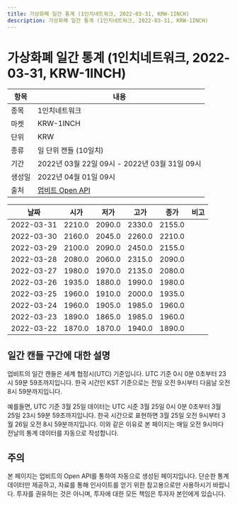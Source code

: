 ```yaml
---
title: 가상화폐 일간 통계 (1인치네트워크, 2022-03-31, KRW-1INCH)
description: 가상화폐 일간 통계 (1인치네트워크, 2022-03-31, KRW-1INCH)
---
```



가상화폐 일간 통계 (1인치네트워크, 2022-03-31, KRW-1INCH)
===

|항목|내용|
|--|--|
|종목|1인치네트워크|
|마켓|KRW-1INCH|
|단위|KRW|
|종류|일 단위 캔들 (10일치)|
|기간|2022년 03월 22일 09시 - 2022년 03월 31일 09시|
|생성일|2022년 04월 01일 09시|
|출처|[업비트 Open API](https://docs.upbit.com)|


|날짜|시가|저가|고가|종가|비고|
|--|--|--|--|--|--|
|2022-03-31|2210.0|2090.0|2330.0|2155.0|    |
|2022-03-30|2160.0|2045.0|2260.0|2210.0|    |
|2022-03-29|2100.0|2090.0|2450.0|2155.0|    |
|2022-03-28|2080.0|2060.0|2315.0|2090.0|    |
|2022-03-27|1980.0|1970.0|2135.0|2080.0|    |
|2022-03-26|1935.0|1880.0|1990.0|1980.0|    |
|2022-03-25|1960.0|1910.0|2000.0|1935.0|    |
|2022-03-24|1960.0|1905.0|1985.0|1960.0|    |
|2022-03-23|1890.0|1865.0|1985.0|1960.0|    |
|2022-03-22|1870.0|1870.0|1940.0|1890.0|    |


일간 캔들 구간에 대한 설명
---


업비트의 일간 캔들은 세계 협정시(UTC) 기준입니다. 
UTC 기준 0시 0분 0초부터 23시 59분 59초까지입니다. 
한국 시간인 KST 기준으로는 전일 오전 9시부터 다음날 오전 8시 59분까지입니다. 


예를들면, UTC 기준 3월 25일 데이터는 UTC 시준 3월 25일 0시 0분 0초부터 3월 25일 23시 59분 59초까지입니다. 
한국 시간으로 표현하면 3월 25일 오전 9시부터 3월 26일 오전 8시 59분까지입니다. 
이와 같은 이유로 본 페이지는 매일 오전 9시마다 전날의 통계 데이터를 자동으로 작성합니다. 


주의
---


본 페이지는 업비트의 Open API를 통하여 자동으로 생성된 페이지입니다. 
단순한 통계 데이터만 제공하고, 자료를 통해 인사이트를 얻기 위한 참고용으로만 사용하시기 바랍니다. 
투자를 권유하는 것은 아니며, 투자에 대한 모든 책임은 투자자 본인에게 있습니다. 
